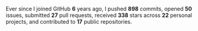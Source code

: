 Ever since I joined GitHub **6** years ago, I pushed **898** commits, opened **50** issues, submitted **27** pull requests, received **338** stars across **22** personal projects, and contributed to **17** public repositories.